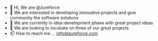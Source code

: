 - 👋 Hi, We are @zureforce
- 👀 We are interested in developing innovative projects and give community the software solutions
- 🌱 We are currently in idea-development phase with great project ideas
- 💞️ We are looking to incubate on three of our great projects
- 📫 How to reach me ... info@zureforce.com

<!---
zureforce/zureforce is a ✨ special ✨ repository because its `README.md` (this file) appears on your GitHub profile.
You can click the Preview link to take a look at your changes.
--->
